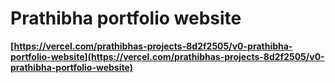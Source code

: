 # Prathibha portfolio website

**[https://vercel.com/prathibhas-projects-8d2f2505/v0-prathibha-portfolio-website](https://vercel.com/prathibhas-projects-8d2f2505/v0-prathibha-portfolio-website)**


